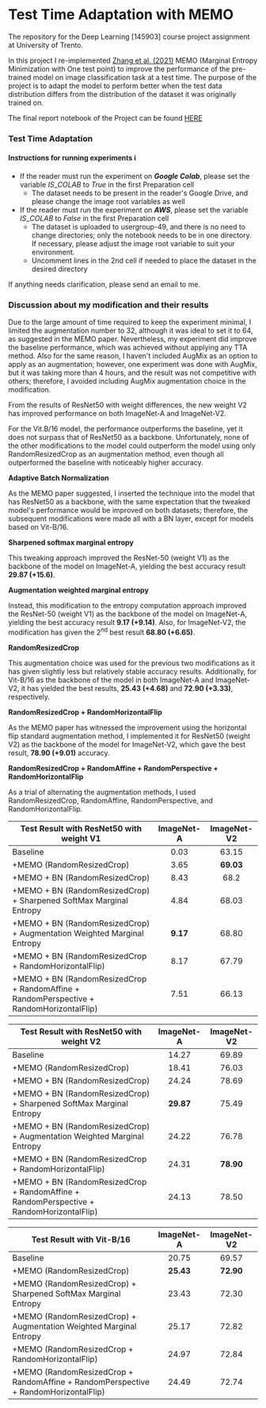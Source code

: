# Test Time Adaptation with MEMO
The repository for the Deep Learning [145903] course project assignment at University of Trento.

In this project I re-implemented [Zhang et al. (2021)](https://arxiv.org/abs/2110.09506) MEMO (Marginal Entropy Minimization with One test point) to improve the performance of the pre-trained model on image classification task at a test time. The purpose of the project is to adapt the model to perform better when the test data distribution differs from the distribution of the dataset it was originally trained on.

The final report notebook of the Project can be found [HERE]()

### Test Time Adaptation


#### Instructions for running experiments ℹ️

*   If the reader must run the experiment on ***Google Colab***, please set the variable $IS\_COLAB$ to $True$ in the first Preparation cell
    *   The dataset needs to be present in the reader's Google Drive, and please change the image root variables as well
*   If the reader must run the experiment on ***AWS***, please set the variable $IS\_COLAB$ to $False$ in the first Preparation cell
    *   The dataset is uploaded to usergroup-49, and there is no need to change directories; only the notebook needs to be in one directory. If necessary, please adjust the image root variable to suit your environment.
    *   Uncomment lines in the 2nd cell if needed to place the dataset in the desired directory

If anything needs clarification, please send an email to me.

### Discussion about my modification and their results

Due to the large amount of time required to keep the experiment minimal, I limited the augmentation number to 32, although it was ideal to set it to 64, as suggested in the MEMO paper. Nevertheless, my experiment did improve the baseline performance, which was achieved without applying any TTA method. Also for the same reason, I haven't included AugMix as an option to apply as an augmentation; however, one experiment was done with AugMix, but it was taking more than 4 hours, and the result was not competitive with others; therefore, I avoided including AugMix augmentation choice in the modification.

From the results of ResNet50 with weight differences, the new weight V2 has improved performance on both ImageNet-A and ImageNet-V2.

For the Vit.B/16 model, the performance outperforms the baseline, yet it does not surpass that of ResNet50 as a backbone. Unfortunately, none of the other modifications to the model could outperform the model using only RandomResizedCrop as an augmentation method, even though all outperformed the baseline with noticeably higher accuracy.

**Adaptive Batch Normalization**

As the MEMO paper suggested, I inserted the technique into the model that has ResNet50 as a backbone, with the same expectation that the tweaked model's performance would be improved on both datasets; therefore, the subsequent modifications were made all with a BN layer, except for models based on Vit-B/16. 

**Sharpened softmax marginal entropy**

This tweaking approach improved the ResNet-50 (weight V1) as the backbone of the model on ImageNet-A, yielding the best accuracy result **29.87 (+15.6)**.

**Augmentation weighted marginal entropy**

Instead, this modification to the entropy computation approach improved the ResNet-50 (weight V1) as the backbone of the model on ImageNet-A, yielding the best accuracy result **9.17 (+9.14)**. Also, for ImageNet-V2, the modification has given the $2^{\text{nd}}$ best result **68.80 (+6.65)**.


**RandomResizedCrop**

This augmentation choice was used for the previous two modifications as it has given slightly less but relatively stable accuracy results. Additionally, for Vit-B/16 as the backbone of the model in both ImageNet-A and ImageNet-V2, it has yielded the best results, **25.43 (+4.68)** and **72.90 (+3.33)**, respectively.


**RandomResizedCrop + RandomHorizontalFlip**

As the MEMO paper has witnessed the improvement using the horizontal flip standard augmentation method, I implemented it for ResNet50 (weight V2) as the backbone of the model for ImageNet-V2, which gave the best result, **78.90 (+9.01)** accuracy.


**RandomResizedCrop + RandomAffine + RandomPerspective + RandomHorizontalFlip**

As a trial of alternating the augmentation methods, I used RandomResizedCrop, RandomAffine, RandomPerspective, and RandomHorizontalFlip.

|  Test Result with ResNet50 with weight V1  | ImageNet-A | ImageNet-V2 |
|-----|:------------:|:-------------:|
|                            Baseline                       | 0.03 | 63.15 |
| +MEMO (RandomResizedCrop) | 3.65  | **69.03** |
| +MEMO + BN (RandomResizedCrop) | 8.43  | 68.2 |
| +MEMO + BN (RandomResizedCrop) + Sharpened SoftMax Marginal Entropy | 4.84| 68.03 |
| +MEMO + BN (RandomResizedCrop) + Augmentation Weighted Marginal Entropy | **9.17** | 68.80 |
| +MEMO + BN (RandomResizedCrop + RandomHorizontalFlip) | 8.17 | 67.79 |
| +MEMO + BN (RandomResizedCrop + RandomAffine + RandomPerspective + RandomHorizontalFlip) | 7.51 | 66.13 |



| Test Result with ResNet50 with weight V2| ImageNet-A | ImageNet-V2 |
|-----|:------------:|:-------------:|
| Baseline | 14.27 | 69.89 |
| +MEMO (RandomResizedCrop) | 18.41  | 76.03 |
| +MEMO + BN (RandomResizedCrop) | 24.24  | 78.69 |
| +MEMO + BN (RandomResizedCrop) + Sharpened SoftMax Marginal Entropy | **29.87** | 75.49 |
| +MEMO + BN (RandomResizedCrop) + Augmentation Weighted Marginal Entropy | 24.22 | 76.78 |
| +MEMO + BN (RandomResizedCrop + RandomHorizontalFlip) | 24.31 | **78.90** |
| +MEMO + BN (RandomResizedCrop + RandomAffine + RandomPerspective + RandomHorizontalFlip) | 24.13 | 78.50 |



| Test Result with Vit-B/16 | ImageNet-A | ImageNet-V2|
|-----|:------------:|:------------:|
| Baseline| 20.75 | 69.57 |
| +MEMO (RandomResizedCrop) | **25.43** | **72.90** |
| +MEMO (RandomResizedCrop) + Sharpened SoftMax Marginal Entropy| 23.43 | 72.30 |
| +MEMO (RandomResizedCrop) + Augmentation Weighted Marginal Entropy| 25.17 | 72.82 |
| +MEMO (RandomResizedCrop + RandomHorizontalFlip)| 24.97 | 72.84 |
| +MEMO (RandomResizedCrop + RandomAffine + RandomPerspective + RandomHorizontalFlip) | 24.49 | 72.74 |


